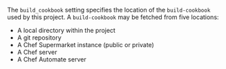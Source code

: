 The `build_cookbook` setting specifies the location of the
`build-cookbook` used by this project. A `build-cookbook` may be fetched
from five locations:

-   A local directory within the project
-   A git repository
-   A Chef Supermarket instance (public or private)
-   A Chef server
-   A Chef Automate server